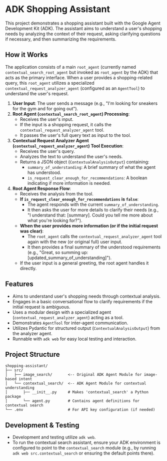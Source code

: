 # ADK Shopping Assistant

This project demonstrates a shopping assistant built with the Google Agent Development Kit (ADK). The assistant aims to understand a user's shopping needs by analyzing the context of their request, asking clarifying questions if necessary, and then summarizing the requirements.

## How it Works

The application consists of a main `root_agent` (currently named `contextual_search_root_agent` but invoked as `root_agent` by the ADK) that acts as the primary interface.
When a user provides a shopping-related query, this `root_agent` utilizes a specialized `contextual_request_analyzer_agent` (configured as an `AgentTool`) to understand the user's request.

1.  **User Input**: The user sends a message (e.g., "I'm looking for sneakers for the gym and for going out").
2.  **Root Agent (`contextual_search_root_agent`) Processing**:
    *   Receives the user's input.
    *   If the input is a shopping request, it calls the `contextual_request_analyzer_agent` tool.
    *   It passes the user's full query text as input to the tool.
3.  **Contextual Request Analyzer Agent (`contextual_request_analyzer_agent`) Tool Execution**:
    *   Receives the user's query.
    *   Analyzes the text to understand the user's needs.
    *   Returns a JSON object (`ContextualAnalysisOutput`) containing:
        *   `summary_of_understanding`: A brief summary of what the agent has understood.
        *   `is_request_clear_enough_for_recommendations`: A boolean indicating if more information is needed.
4.  **Root Agent Response Flow**:
    *   Receives the analysis from the tool.
    *   **If `is_request_clear_enough_for_recommendations` is `false`**:
        *   The agent responds with the current `summary_of_understanding`.
        *   It then asks the user for more details to clarify their needs (e.g., "I understand that: [summary]. Could you tell me more about what you're looking for?").
    *   **When the user provides more information (or if the initial request was clear)**:
        *   The `root_agent` calls the `contextual_request_analyzer_agent` tool again with the new (or original full) user input.
        *   It then provides a final summary of the understood requirements (e.g., "Great, so summing up: [updated_summary_of_understanding]").
    *   If the user input is a general greeting, the root agent handles it directly.

## Features

*   Aims to understand user's shopping needs through contextual analysis.
*   Engages in a basic conversational flow to clarify requirements if the initial request is ambiguous.
*   Uses a modular design with a specialized agent (`contextual_request_analyzer_agent`) acting as a tool.
*   Demonstrates `AgentTool` for inter-agent communication.
*   Utilizes Pydantic for structured output (`ContextualAnalysisOutput`) from the analyzer agent.
*   Runnable with `adk web` for easy local testing and interaction.

## Project Structure
```
shopping-assistant/
├── src/
│   ├── image_search/       <-- Original ADK Agent Module for image-based intent
│   └── contextual_search/  <-- ADK Agent Module for contextual understanding
│       ├── __init__.py     # Makes 'contextual_search' a Python package
│       └── agent.py        # Contains agent definitions for contextual search
└── .env                    # For API key configuration (if needed)
```

## Development & Testing

*   Development and testing utilize `adk web`.
*   To run the contextual search assistant, ensure your ADK environment is configured to point to the `contextual_search` module (e.g., by running `adk web src.contextual_search` or ensuring the default points there).
